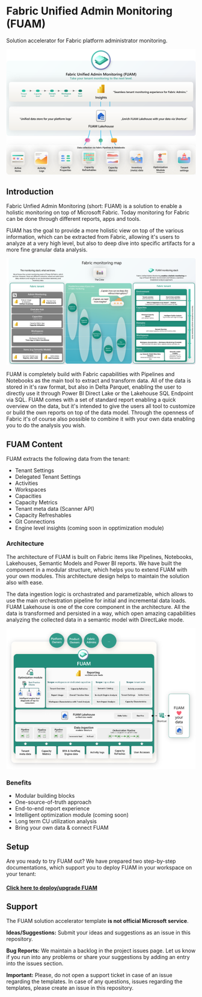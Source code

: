 # Fabric Unified Admin Monitoring (FUAM)

Solution accelerator for Fabric platform administrator monitoring.

![image](./media/general/fuam_cover.png)

## Introduction

Fabric Unfied Admin Monitoring (short: FUAM) is a solution to enable a holistic monitoring on top of Microsoft Fabric. Today monitoring for Fabric can be done through different reports, apps and tools. 


FUAM has the goal to provide a more holistic view on top of the various information, which can be extracted from Fabric, allowing it's users to analyze at a very high level, but also to deep dive into specific artifacts for a more fine granular data analysis.


![image](./media/general/fuam_monitoring_map_cover.png)


FUAM is completely build with Fabric capabilities with Pipelines and Notebooks as the main tool to extract and transform data. All of the data is stored in it's raw format, but also in Delta Parquet, enabling the user to directly use it through Power BI Direct Lake or the Lakehouse SQL Endpoint via SQL. FUAM comes with a set of standard report enabling a quick overview on the data, but it's intended to give the users all tool to customize or build the own reports on top of the data model. Through the openness of Fabric it's of course also possible to combine it with your own data enabling you to do the analysis you wish.


## FUAM Content


FUAM extracts the following data from the tenant:

- Tenant Settings
- Delegated Tenant Settings
- Activities
- Workspaces
- Capacities
- Capacity Metrics
- Tenant meta data (Scanner API)
- Capacity Refreshables
- Git Connections
- Engine level insights (coming soon in opptimization module)

### Architecture
The architecture of FUAM is built on Fabric items like Pipelines, Notebooks, Lakehouses, Semantic Models and Power BI reports. We have built the component in a modular structure, which helps you to extend FUAM with your own modules. This architecture design helps to maintain the solution also with ease.

The data ingestion logic is orchastrated and parametizable, which allows to use the main orchestration pipeline for initial and incremental data loads. FUAM Lakehouse is one of the core component in the architecture. All the data is transformed and persisted in a way, which open amazing capabilities analyzing the collected data in a semantic model with DirectLake mode.

![image](./media/general/fuam_architecture.png)

### Benefits
- Modular building blocks
- One-source-of-truth approach
- End-to-end report experience
- Intelligent optimization module (coming soon)
- Long term CU utilization analysis
- Bring your own data & connect FUAM

## Setup

Are you ready to try FUAM out? We have prepared two step-by-step documentations, which support you to deploy FUAM in your workspace on your tenant:

#### [Click here to **deploy/upgrade** FUAM](/monitoring/fabric-unified-admin-monitoring/how-to/How_to_deploy_FUAM.md)


## Support
The FUAM solution accelerator template **is not official Microsoft service**.

**Ideas/Suggestions:** Submit your ideas and suggestions as an issue in this repository.

**Bug Reports:** We maintain a backlog in the project issues page. Let us know if you run into any problems or share your suggestions by adding an entry into the issues section.

**Important:** Please, do not open a support ticket in case of an issue regarding the templates. In case of any questions, issues regarding the templates, please create an issue in this repository.
